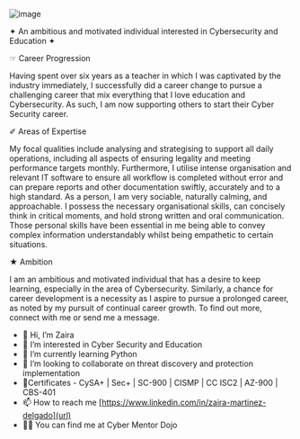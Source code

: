 

![image](https://user-images.githubusercontent.com/114838071/193432165-7a0fb5cf-e61d-4889-81ec-dfb93ae6feea.png)

✦ An ambitious and motivated individual interested in Cybersecurity and Education ✦

☞ Career Progression

Having spent over six years as a teacher in which I was captivated by the industry
immediately, I successfully did a career change to pursue a challenging career that mix everything that I love education and Cybersecurity. 
As such, I am now supporting others to start their Cyber Security career.

✐ Areas of Expertise

My focal qualities include analysing and strategising to support all daily operations,
including all aspects of ensuring legality and meeting performance targets monthly.
Furthermore, I utilise intense organisation and relevant IT software to ensure all workflow
is completed without error and can prepare reports and other documentation swiftly,
accurately and to a high standard.
As a person, I am very sociable, naturally calming, and approachable. I possess the necessary
organisational skills, can concisely think in critical moments, and hold strong written and
oral communication. Those personal skills have been essential in me being able to convey
complex information understandably whilst being empathetic to certain situations.

★ Ambition

I am an ambitious and motivated individual that has a desire to keep learning, especially in the area of 
Cybersecurity. Similarly, a chance for career development is a necessity as I aspire to
pursue a prolonged career, as noted by my pursuit of continual career growth. To find out more, connect with me or send me a message.




- 👋 Hi, I’m Zaira 
- 👀 I’m interested in Cyber Security and Education 
- 🌱 I’m currently learning Python 
- 💞️ I’m looking to collaborate on threat discovery and protection implementation 
- :scroll:Certificates - CySA+ | Sec+ | SC-900 | CISMP | CC ISC2 | AZ-900 | CBS-401
- 📫 How to reach me [https://www.linkedin.com/in/zaira-martinez-delgado](url)
- :woman_technologist: You can find me at Cyber Mentor Dojo

<!---
CtrlZai/CtrlZai is a ✨ special ✨ repository because its `README.md` (this file) appears on your GitHub profile.
You can click the Preview link to take a look at your changes.
--->
